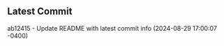 
## Latest Commit
ab12415 - Update README with latest commit info (2024-08-29 17:00:07 -0400) <Yunxi-Zhou>
